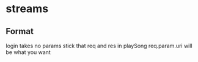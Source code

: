 streams
=======


Format
-------

login takes no params
stick that req and res in playSong
req.param.uri will be what you want

